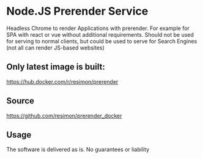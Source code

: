 # Node.JS Prerender Service

Headless Chrome to render Applications with prerender. For example for SPA with react or vue without additional requirements.
Should not be used for serving to normal clients, but could be used to serve for Search Engines (not all can render JS-based websites)

## Only latest image is built:

https://hub.docker.com/r/resimon/prerender

## Source

https://github.com/resimon/prerender_docker


## Usage
The software is delivered as is. No guarantees or liability
